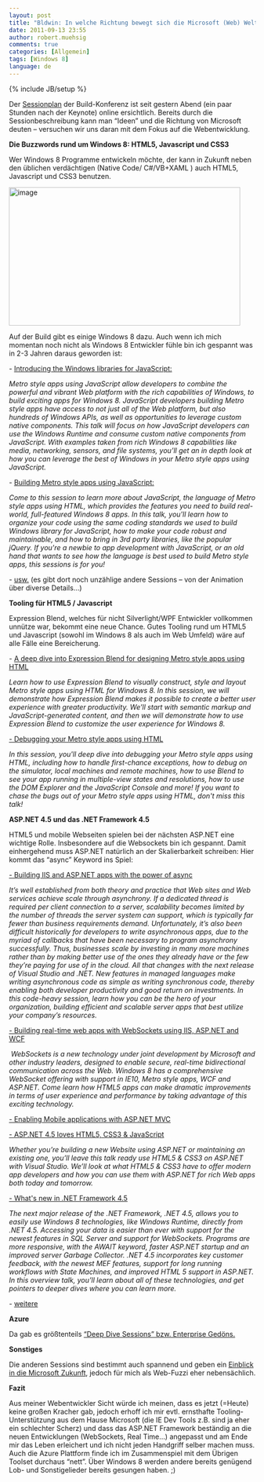 ```yaml
---
layout: post
title: "Bldwin: In welche Richtung bewegt sich die Microsoft (Web) Welt..."
date: 2011-09-13 23:55
author: robert.muehsig
comments: true
categories: [Allgemein]
tags: [Windows 8]
language: de
---
```

{% include JB/setup %}
<p>Der <a href="http://www.buildwindows.com/Sessions">Sessionplan</a> der Build-Konferenz ist seit gestern Abend (ein paar Stunden nach der Keynote) online ersichtlich. Bereits durch die Sessionbeschreibung kann man “Ideen” und die Richtung von Microsoft deuten – versuchen wir uns daran mit dem Fokus auf die Webentwicklung.</p> <p><strong>Die Buzzwords rund um Windows 8: HTML5, Javascript und CSS3</strong></p> <p>Wer Windows 8 Programme entwickeln möchte, der kann in Zukunft neben den üblichen verdächtigen (Native Code/ C#/VB+XAML ) auch HTML5, Javascript und CSS3 benutzen.</p> <p><a href="{{BASE_PATH}}/assets/wp-images-de/image1356.png"><img style="background-image: none; border-bottom: 0px; border-left: 0px; padding-left: 0px; padding-right: 0px; display: inline; border-top: 0px; border-right: 0px; padding-top: 0px" title="image" border="0" alt="image" src="{{BASE_PATH}}/assets/wp-images-de/image_thumb538.png" width="472" height="282"></a></p> <p>Auf der Build gibt es einige Windows 8 dazu. Auch wenn ich mich momentan noch nicht als Windows 8 Entwickler fühle bin ich gespannt was in 2-3 Jahren daraus geworden ist:</p> <p>- <a href="http://channel9.msdn.com/events/BUILD/BUILD2011/TOOL-533T">Introducing the Windows libraries for JavaScript:</a></p> <p><em>Metro style apps using JavaScript allow developers to combine the powerful and vibrant Web platform with the rich capabilities of Windows, to build exciting apps for Windows 8. JavaScript developers building Metro style apps have access to not just all of the Web platform, but also hundreds of Windows APIs, as well as opportunities to leverage custom native components. This talk will focus on how JavaScript developers can use the Windows Runtime and consume custom native components from JavaScript. With examples taken from rich Windows 8 capabilities like media, networking, sensors, and file systems, you’ll get an in depth look at how you can leverage the best of Windows in your Metro style apps using JavaScript.</em></p> <p>- <a href="http://channel9.msdn.com/events/BUILD/BUILD2011/TOOL-527C">Building Metro style apps using JavaScript:</a></p> <p><em>Come to this session to learn more about JavaScript, the language of Metro style apps using HTML, which provides the features you need to build real-world, full-featured Windows 8 apps. In this talk, you'll learn how to organize your code using the same coding standards we used to build Windows library for JavaScript, how to make your code robust and maintainable, and how to bring in 3rd party libraries, like the popular jQuery. If you're a newbie to app development with JavaScript, or an old hand that wants to see how the language is best used to build Metro style apps, this sessions is for you!</em></p> <p>- <a href="http://www.buildwindows.com/Sessions?x=0&amp;y=0&amp;q=html5">usw.</a> (es gibt dort noch unzählige andere Sessions – von der Animation über diverse Details…)</p> <p><strong>Tooling für HTML5 / Javascript</strong></p> <p>Expression Blend, welches für nicht Silverlight/WPF Entwickler vollkommen unnütze war, bekommt eine neue Chance. Gutes Tooling rund um HTML5 und Javascript (sowohl im Windows 8 als auch im Web Umfeld) wäre auf alle Fälle eine Bereicherung.</p> <p>- <a href="http://channel9.msdn.com/events/BUILD/BUILD2011/TOOL-486T">A deep dive into Expression Blend for designing Metro style apps using HTML</a></p> <p><em>Learn how to use Expression Blend to visually construct, style and layout Metro style apps using HTML for Windows 8. In this session, we will demonstrate how Expression Blend makes it possible to create a better user experience with greater productivity. We’ll start with semantic markup and JavaScript-generated content, and then we will demonstrate how to use Expression Blend to customize the user experience for Windows 8.</em></p> <p><a href="http://channel9.msdn.com/events/BUILD/BUILD2011/TOOL-514T">- Debugging your Metro style apps using HTML</a></p> <p><em>In this session, you'll deep dive into debugging your Metro style apps using HTML, including how to handle first-chance exceptions, how to debug on the simulator, local machines and remote machines, how to use Blend to see your app running in multiple-view states and resolutions, how to use the DOM Explorer and the JavaScript Console and more! If you want to chase the bugs out of your Metro style apps using HTML, don't miss this talk!</em></p> <p><strong>ASP.NET 4.5 und das .NET Framework 4.5</strong></p> <p>HTML5 und mobile Webseiten spielen bei der nächsten ASP.NET eine wichtige Rolle. Insbesondere auf die Websockets bin ich gespannt. Damit einhergehend muss ASP.NET natürlich an der Skalierbarkeit schreiben: Hier kommt das “async” Keyword ins Spiel:</p> <p><a href="http://channel9.msdn.com/Events/BUILD/BUILD2011/SAC-804T">- Building IIS and ASP.NET apps with the power of async</a></p> <p><em>It’s well established from both theory and practice that Web sites and Web services achieve scale through asynchrony. If a dedicated thread is required per client connection to a server, scalability becomes limited by the number of threads the server system can support, which is typically far fewer than business requirements demand. Unfortunately, it’s also been difficult historically for developers to write asynchronous apps, due to the myriad of callbacks that have been necessary to program asynchrony successfully. Thus, businesses scale by investing in many more machines rather than by making better use of the ones they already have or the few they’re paying for use of in the cloud. All that changes with the next release of Visual Studio and .NET. New features in managed languages make writing asynchronous code as simple as writing synchronous code, thereby enabling both developer productivity and good return on investments. In this code-heavy session, learn how you can be the hero of your organization, building efficient and scalable server apps that best utilize your company’s resources.</em></p> <p><a href="http://channel9.msdn.com/Events/BUILD/BUILD2011/SAC-807T">- Building real-time web apps with WebSockets using IIS, ASP.NET and WCF</a></p> <p>&nbsp;<em>WebSockets is a new technology under joint development by Microsoft and other industry leaders, designed to enable secure, real-time bidirectional communication across the Web. Windows 8 has a comprehensive WebSocket offering with support in IE10, Metro style apps, WCF and ASP.NET. Come learn how HTML5 apps can make dramatic improvements in terms of user experience and performance by taking advantage of this exciting technology.</em></p> <p><a href="http://channel9.msdn.com/events/BUILD/BUILD2011/TOOL-803T">- Enabling Mobile applications with ASP.NET MVC</a></p> <p><a href="http://channel9.msdn.com/events/BUILD/BUILD2011/TOOL-796T">- ASP.NET 4.5 loves HTML5, CSS3 &amp; JavaScript</a></p> <p><em>Whether you’re building a new Website using ASP.NET or maintaining an existing one, you’ll leave this talk ready use HTML5 &amp; CSS3 on ASP.NET with Visual Studio. We’ll look at what HTML5 &amp; CSS3 have to offer modern app developers and how you can use them with ASP.NET for rich Web apps both today and tomorrow.</em></p> <p><a href="http://channel9.msdn.com/events/BUILD/BUILD2011/TOOL-834T">- What's new in .NET Framework 4.5</a></p> <p><em>The next major release of the .NET Framework, .NET 4.5, allows you to easily use Windows 8 technologies, like Windows Runtime, directly from .NET 4.5. Accessing your data is easier than ever with support for the newest features in SQL Server and support for WebSockets. Programs are more responsive, with the AWAIT keyword, faster ASP.NET startup and an improved server Garbage Collector. .NET 4.5 incorporates key customer feedback, with the newest MEF features, support for long running workflows with State Machines, and improved HTML 5 support in ASP.NET. In this overview talk, you’ll learn about all of these technologies, and get pointers to deeper dives where you can learn more.</em></p> <p><em>-</em> <a href="http://channel9.msdn.com/Events/BUILD/BUILD2011?t=asp.net">weitere</a></p> <p><strong>Azure</strong></p> <p>Da gab es größtenteils <a href="http://www.buildwindows.com/Sessions?x=0&amp;y=0&amp;q=azure">“Deep Dive Sessions” bzw. Enterprise Gedöns.</a> </p> <p><strong>Sonstiges</strong></p> <p>Die anderen Sessions sind bestimmt auch spannend und geben ein <a href="http://www.buildwindows.com/Sessions">Einblick in die Microsoft Zukunft</a>, jedoch für mich als Web-Fuzzi eher nebensächlich.</p> <p><strong>Fazit</strong></p> <p>Aus meiner Webentwickler Sicht würde ich meinen, dass es jetzt (=Heute) keine großen Kracher gab, jedoch erhoff ich mir evtl. ernsthafte Tooling-Unterstützung aus dem Hause Microsoft (die IE Dev Tools z.B. sind ja eher ein schlechter Scherz) und dass das ASP.NET Framework beständig an die neuen Entwicklungen (WebSockets, Real Time…) angepasst und am Ende mir das Leben erleichert und ich nicht jeden Handgriff selber machen muss. Auch die Azure Plattform finde ich im Zusammenspiel mit dem Übrigen Toolset durchaus “nett”. Über Windows 8 werden andere bereits genügend Lob- und Sonstigelieder bereits gesungen haben. ;)</p>
